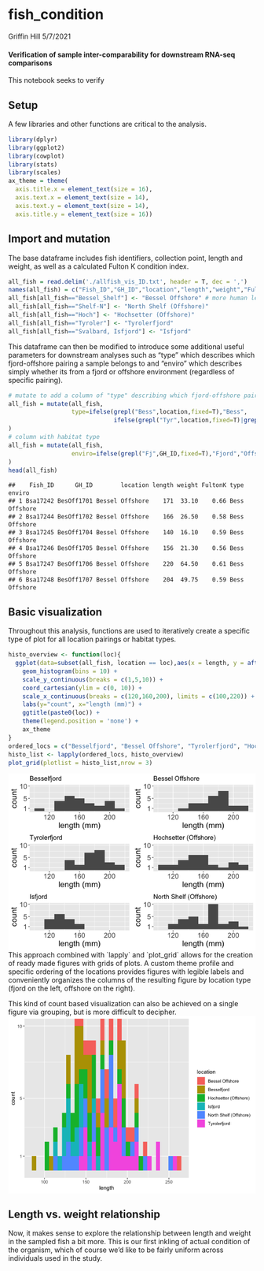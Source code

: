 fish\_condition
================
Griffin Hill
5/7/2021

#### Verification of sample inter-comparability for downstream RNA-seq comparisons

This notebook seeks to verify

## Setup

A few libraries and other functions are critical to the analysis.

``` r
library(dplyr)
library(ggplot2)
library(cowplot)
library(stats)
library(scales)
ax_theme = theme(
  axis.title.x = element_text(size = 16),
  axis.text.x = element_text(size = 14),
  axis.text.y = element_text(size = 14),
  axis.title.y = element_text(size = 16))
```

## Import and mutation

The base dataframe includes fish identifiers, collection point, length
and weight, as well as a calculated Fulton K condition index.

``` r
all_fish = read.delim('./allfish_vis_ID.txt', header = T, dec = ',')
names(all_fish) = c("Fish_ID","GH_ID","location","length","weight","FultonK")
all_fish[all_fish=="Bessel_Shelf"] <- "Bessel Offshore" # more human legible
all_fish[all_fish=="Shelf-N"] <- "North Shelf (Offshore)"
all_fish[all_fish=="Hoch"] <- "Hochsetter (Offshore)"
all_fish[all_fish=="Tyroler"] <- "Tyrolerfjord"
all_fish[all_fish=="Svalbard, Isfjord"] <- "Isfjord"
```

This dataframe can then be modified to introduce some additional useful
parameters for downstream analyses such as “type” which describes which
fjord-offshore pairing a sample belongs to and “enviro” which describes
simply whether its from a fjord or offshore environment (regardless of
specific
pairing).

``` r
# mutate to add a column of "type" describing which fjord-offshore pair each location belongs to
all_fish = mutate(all_fish,
                  type=ifelse(grepl("Bess",location,fixed=T),"Bess",
                              ifelse(grepl("Tyr",location,fixed=T)|grepl("Hoch",location,fixed=T), "Tyr", "Isfj"))
)
# column with habitat type
all_fish = mutate(all_fish,
                  enviro=ifelse(grepl("Fj",GH_ID,fixed=T),"Fjord","Offshore")
)
head(all_fish)
```

    ##    Fish_ID      GH_ID        location length weight FultonK type   enviro
    ## 1 Bsa17242 BesOff1701 Bessel Offshore    171  33.10    0.66 Bess Offshore
    ## 2 Bsa17244 BesOff1702 Bessel Offshore    166  26.50    0.58 Bess Offshore
    ## 3 Bsa17245 BesOff1704 Bessel Offshore    140  16.10    0.59 Bess Offshore
    ## 4 Bsa17246 BesOff1705 Bessel Offshore    156  21.30    0.56 Bess Offshore
    ## 5 Bsa17247 BesOff1706 Bessel Offshore    220  64.50    0.61 Bess Offshore
    ## 6 Bsa17248 BesOff1707 Bessel Offshore    204  49.75    0.59 Bess Offshore

## Basic visualization

Throughout this analysis, functions are used to iteratively create a
specific type of plot for all location pairings or habitat types.

``` r
histo_overview <- function(loc){
  ggplot(data=subset(all_fish, location == loc),aes(x = length, y = after_stat(count))) + 
    geom_histogram(bins = 10) +
    scale_y_continuous(breaks = c(1,5,10)) +
    coord_cartesian(ylim = c(0, 10)) +
    scale_x_continuous(breaks = c(120,160,200), limits = c(100,220)) +
    labs(y="count", x="length (mm)") +
    ggtitle(paste0(loc)) +
    theme(legend.position = 'none') +
    ax_theme
}
ordered_locs = c("Besselfjord", "Bessel Offshore", "Tyrolerfjord", "Hochsetter (Offshore)", "Isfjord", "North Shelf (Offshore)")
histo_list <- lapply(ordered_locs, histo_overview)
plot_grid(plotlist = histo_list,nrow = 3)
```

<img src="fish_stats_markdown_files/figure-gfm/length histos-1.png" style="display: block; margin: auto;" />
This approach combined with `lapply` and `plot_grid` allows for the
creation of ready made figures with grids of plots. A custom theme
profile and specific ordering of the locations provides figures with
legible labels and conveniently organizes the columns of the resulting
figure by location type (fjord on the left, offshore on the right).

This kind of count based visualization can also be achieved on a single
figure via grouping, but is more difficult to decipher.
<img src="fish_stats_markdown_files/figure-gfm/unnamed-chunk-1-1.png" style="display: block; margin: auto;" />

## Length vs. weight relationship

Now, it makes sense to explore the relationship between length and
weight in the sampled fish a bit more. This is our first inkling of
actual condition of the organism, which of course we’d like to be fairly
uniform across individuals used in the study.
